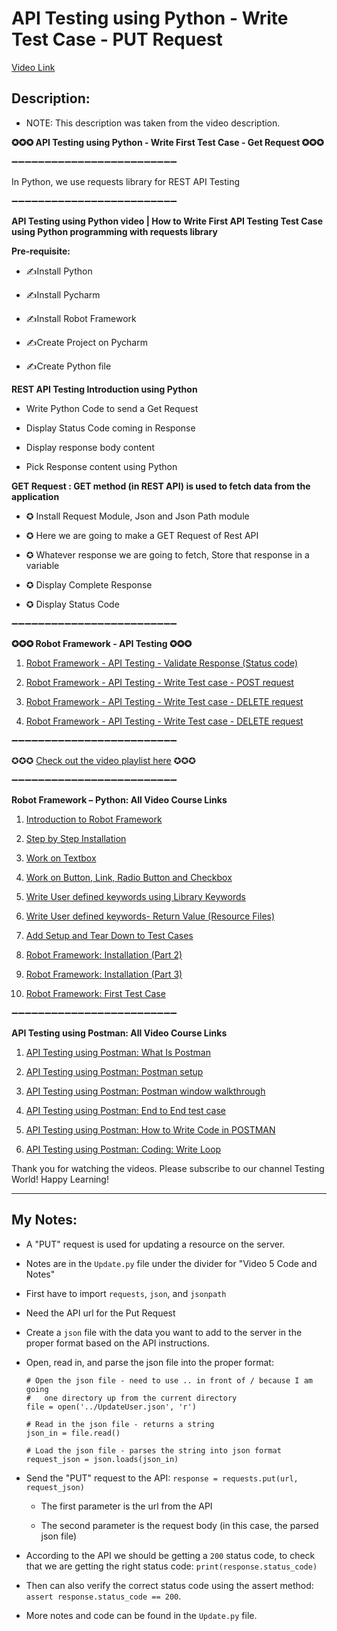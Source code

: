 # API Testing using Python - Write Test Case - PUT Request

[Video Link](https://youtu.be/OdFW3RwAz8w)

## Description: 
 - NOTE: This description was taken from the video description.

**✪✪✪ API Testing using Python - Write First Test Case - Get Request ✪✪✪**

➖➖➖➖➖➖➖➖➖➖➖➖➖➖➖➖➖➖➖➖➖➖➖➖➖  

In Python, we use requests library for REST API Testing  

➖➖➖➖➖➖➖➖➖➖➖➖➖➖➖➖➖➖➖➖➖➖➖➖➖  

**API Testing using Python video | How to Write First API Testing Test Case using Python programming with requests library**

**Pre-requisite:**

  - ✍Install Python
	
  - ✍Install Pycharm
	
  - ✍Install Robot Framework
	
  - ✍Create Project on Pycharm
	
  - ✍Create Python file

**REST API Testing Introduction using Python**

   - Write Python Code to send a Get Request
	 
   - Display Status Code coming in Response
	 
   - Display response body content
	 
   - Pick Response content using Python

**GET Request :  GET method (in REST API) is used to fetch data from the application**

- ✪ Install Request Module, Json and Json Path module
  
- ✪ Here we are going to make a GET Request of Rest API
  
- ✪ Whatever response we are going to fetch, Store that response in a variable 
  
- ✪ Display Complete Response
  
- ✪ Display Status Code

➖➖➖➖➖➖➖➖➖➖➖➖➖➖➖➖➖➖➖➖➖➖➖➖➖   

**✪✪✪ Robot Framework - API Testing ✪✪✪**

1. [Robot Framework - API Testing - Validate Response (Status code)](https://youtu.be/Mexu6NubeXQ) 
   
2. [Robot Framework - API Testing - Write Test case - POST request](https://youtu.be/nrY7usa22Xo) 
   
3. [Robot Framework - API Testing - Write Test case - DELETE request](https://youtu.be/8gf_MdBEwUM) 
   
4. [Robot Framework - API Testing - Write Test case - DELETE request](https://youtu.be/OyhlXJ_nlQk)

➖➖➖➖➖➖➖➖➖➖➖➖➖➖➖➖➖➖➖➖➖➖➖➖➖

✪✪✪ [Check out the video playlist here](https://www.youtube.com/channel/UCsdoSHH5bucBf_wwtvWJfnQ/playlists) ✪✪✪

➖➖➖➖➖➖➖➖➖➖➖➖➖➖➖➖➖➖➖➖➖➖➖➖➖

**Robot Framework – Python: All Video Course Links**

1. [Introduction to Robot Framework](https://youtu.be/cRgNs4H0OR0)
   
2. [Step by Step Installation](https://youtu.be/38HPxnrXMHo)
   
3. [Work on Textbox](https://youtu.be/7xCaZMrSsx8)
   
4. [Work on Button, Link, Radio Button and Checkbox](https://youtu.be/DBg0TZGTAkg)
   
5. [Write User defined keywords using Library Keywords](https://youtu.be/yYLfCbqxG1U)
   
6. [Write User defined keywords- Return Value (Resource Files)](https://youtu.be/i7IBt69Yk7o)
   
7. [Add Setup and Tear Down to Test Cases](https://youtu.be/2eF_hhOLGTQ)

3. [Robot Framework: Installation (Part 2)](https://youtu.be/NfzEZOXwA0M) 
   
4. [Robot Framework: Installation (Part 3)](https://youtu.be/uzfppzs6fpI)
   
5. [Robot Framework: First Test Case](https://youtu.be/cmwCi1TGPC4)

➖➖➖➖➖➖➖➖➖➖➖➖➖➖➖➖➖➖➖➖➖➖➖➖➖

**API Testing using Postman: All Video Course Links**

1. [API Testing using Postman: What Is Postman](https://youtu.be/vlHPLTcWqJs)
   
2. [API Testing using Postman: Postman setup](https://youtu.be/3eUSBeljEmM)
   
3. [API Testing using Postman: Postman window walkthrough](https://youtu.be/1SEis_JDPoY)
   
4. [API Testing using Postman: End to End test case](https://youtu.be/qDb7v9MrQ38)
   
5. [API Testing using Postman: How to Write Code in POSTMAN](https://youtu.be/1FxKWHeAcDs)
   
6. [API Testing using Postman: Coding: Write Loop](https://youtu.be/C3JaeNQcs9o)

Thank you for watching the videos. Please subscribe to our channel Testing World!
Happy Learning!

---

## My Notes:

- A "PUT" request is used for updating a resource on the server.

- Notes are in the `Update.py` file under the divider for "Video 5 Code and Notes"

- First have to import `requests`, `json`, and `jsonpath`

- Need the API url for the Put Request

- Create a `json` file with the data you want to add to the server in the proper format based on the API instructions.

- Open, read in, and parse the json file into the proper format:

    ```
    # Open the json file - need to use .. in front of / because I am going 
    #   one directory up from the current directory
    file = open('../UpdateUser.json', 'r')
    
    # Read in the json file - returns a string
    json_in = file.read()
    
    # Load the json file - parses the string into json format
    request_json = json.loads(json_in)
    ```

- Send the "PUT" request to the API: `response = requests.put(url, request_json)`

    - The first parameter is the url from the API
    
    - The second parameter is the request body (in this case, the parsed json file)

- According to the API we should be getting a `200` status code, to check that we are getting the right status code: `print(response.status_code)`

- Then can also verify the correct status code using the assert method: `assert response.status_code == 200`.

- More notes and code can be found in the `Update.py` file.

